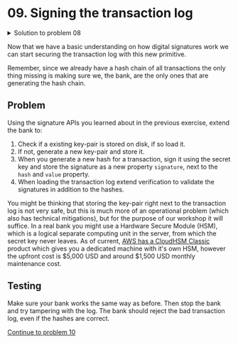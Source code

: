 # 09. Signing the transaction log

<details>
  <summary>Solution to problem 08</summary>

```js
// sign.js
var sodium = require('sodium-native')

var args = process.argv

if (args.length !== 3) {
  console.log(`Usage: node sign.js "<message>"`)
  process.exit()
}

var message = Buffer.from(args[2])

var publicKey = Buffer.alloc(sodium.crypto_sign_PUBLICKEYBYTES)
var secretKey = Buffer.alloc(sodium.crypto_sign_SECRETKEYBYTES)
sodium.crypto_sign_keypair(publicKey, secretKey)

var signature = Buffer.alloc(sodium.crypto_sign_BYTES)
sodium.crypto_sign_detached(signature, message, secretKey)

console.log(`Message: ${message}`)
console.log(`Public key: ${publicKey.toString('hex')}`)
console.log(`Signature: ${signature.toString('hex')}`)
```

```js
// verify.js
var sodium = require('sodium-native')

var args = process.argv

if (args.length !== 5) {
  console.log(`Usage: node verify.js "<message>" <publicKey (hex)> <signature (hex)>`)
  process.exit()
}

var message = Buffer.from(args[2])
var publicKey = Buffer.from(args[3], 'hex')
var signature = Buffer.from(args[4], 'hex')

const isSignatureValid = sodium.crypto_sign_verify_detached(signature, message, publicKey)

console.log(`Signature is ${isSignatureValid ? 'valid' : 'invalid'}.`)
```

</details>

Now that we have a basic understanding on how digital signatures work we can
start securing the transaction log with this new primitive.

Remember, since we already have a hash chain of all transactions the only thing
missing is making sure we, the bank, are the only ones that are generating the
hash chain.

## Problem

Using the signature APIs you learned about in the previous exercise, extend the
bank to:

1. Check if a existing key-pair is stored on disk, if so load it.
2. If not, generate a new key-pair and store it.
3. When you generate a new hash for a transaction, sign it using the secret key
   and store the signature as a new property `signature`, next to the `hash` and
   `value` property.
4. When loading the transaction log extend verification to validate the
   signatures in addition to the hashes.

You might be thinking that storing the key-pair right next to the transaction
log is not very safe, but this is much more of an operational problem (which
also has technical mitigations), but for the purpose of our workshop it will
suffice. In a real bank you might use a Hardware Secure Module (HSM), which is a
logical separate computing unit in the server, from which the secret key never
leaves. As of current, [AWS has a CloudHSM Classic](https://aws.amazon.com/cloudhsm/pricing-classic/)
product which gives you a dedicated machine with it's own HSM, however the
upfront cost is $5,000 USD and around $1,500 USD monthly maintenance cost.

## Testing

Make sure your bank works the same way as before. Then stop the bank and try
tampering with the log. The bank should reject the bad transaction log, even if
the hashes are correct.

[Continue to problem 10](10.md)
